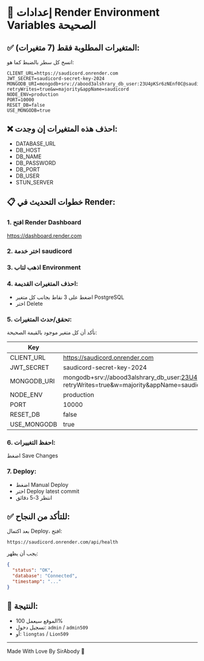 # 🚀 إعدادات Render Environment Variables الصحيحة

## ✅ المتغيرات المطلوبة فقط (7 متغيرات):

انسخ كل سطر بالضبط كما هو:

```
CLIENT_URL=https://saudicord.onrender.com
JWT_SECRET=saudicord-secret-key-2024
MONGODB_URI=mongodb+srv://abood3alshrary_db_user:23U4pKSr6zNEnf0C@saudicord.sfzfre8.mongodb.net/saudicord?retryWrites=true&w=majority&appName=saudicord
NODE_ENV=production
PORT=10000
RESET_DB=false
USE_MONGODB=true
```

## ❌ احذف هذه المتغيرات إن وجدت:

- DATABASE_URL
- DB_HOST
- DB_NAME
- DB_PASSWORD
- DB_PORT
- DB_USER
- STUN_SERVER

## 📋 خطوات التحديث في Render:

### 1. افتح Render Dashboard
https://dashboard.render.com

### 2. اختر خدمة saudicord

### 3. اذهب لتاب Environment

### 4. احذف المتغيرات القديمة:
- اضغط على 3 نقاط بجانب كل متغير PostgreSQL
- اختر Delete

### 5. تحقق/حدث المتغيرات:
تأكد أن كل متغير موجود بالقيمة الصحيحة:

| Key | Value |
|-----|-------|
| CLIENT_URL | https://saudicord.onrender.com |
| JWT_SECRET | saudicord-secret-key-2024 |
| MONGODB_URI | mongodb+srv://abood3alshrary_db_user:23U4pKSr6zNEnf0C@saudicord.sfzfre8.mongodb.net/saudicord?retryWrites=true&w=majority&appName=saudicord |
| NODE_ENV | production |
| PORT | 10000 |
| RESET_DB | false |
| USE_MONGODB | true |

### 6. احفظ التغييرات:
اضغط Save Changes

### 7. Deploy:
- اضغط Manual Deploy
- اختر Deploy latest commit
- انتظر 3-5 دقائق

## ✅ للتأكد من النجاح:

بعد اكتمال Deploy، افتح:
```
https://saudicord.onrender.com/api/health
```

يجب أن يظهر:
```json
{
  "status": "OK",
  "database": "Connected",
  "timestamp": "..."
}
```

## 🎉 النتيجة:

- الموقع سيعمل 100%
- تسجيل دخول: `admin` / `admin509`
- أو: `liongtas` / `Lion509`

---
Made With Love By SirAbody 💝
